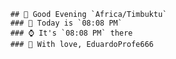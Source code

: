 
        ## 👋 Good Evening `Africa/Timbuktu`
        ### 📅 Today is `08:08 PM`
        ### ⌚ It's `08:08 PM` there
        ### 🎩 With love, EduardoProfe666 
        